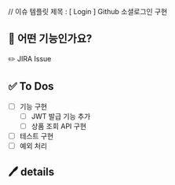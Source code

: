 // 이슈 템플릿 
제목 : [ Login ] Github 소셜로그인 구현

## 💜 어떤 기능인가요?

✏️ JIRA Issue

## ✅ To Dos
- [ ] 기능 구현
    - [ ] JWT 발급 기능 추가
    - [ ] 상품 조회 API 구현
- [ ] 테스트 구현
- [ ] 예외 처리 

## 🖊️ details